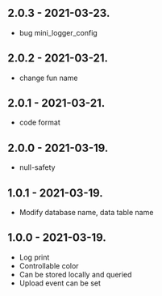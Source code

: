 ## 2.0.3 - 2021-03-23.

* bug mini_logger_config

## 2.0.2 - 2021-03-21.

* change fun name

## 2.0.1 - 2021-03-21.

* code format

## 2.0.0 - 2021-03-19.

* null-safety

## 1.0.1 - 2021-03-19.

* Modify database name, data table name

## 1.0.0 - 2021-03-19.

* Log print
* Controllable color
* Can be stored locally and queried
* Upload event can be set
